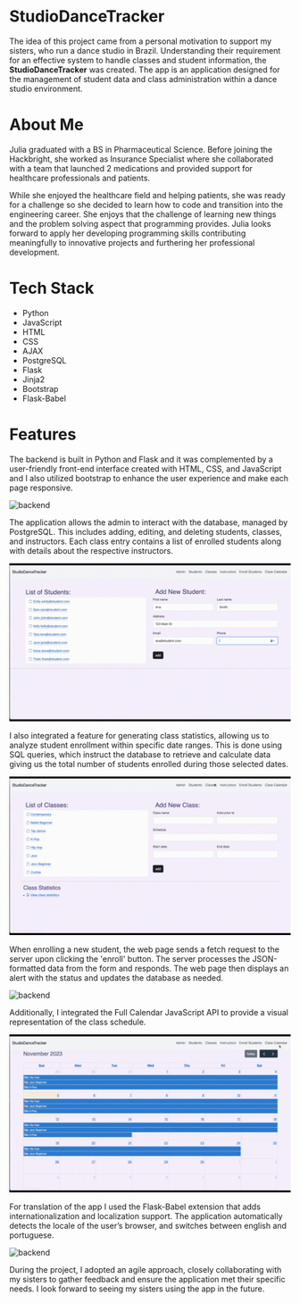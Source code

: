 #  StudioDanceTracker

The idea of this project came from a personal motivation to support my sisters, who run a dance studio in Brazil. Understanding their requirement for an effective system to handle classes and student information, the **StudioDanceTracker** was created. The app is an application designed for the management of student data and class administration within a dance studio environment.


# About Me
Julia graduated with a BS in Pharmaceutical Science. Before joining the Hackbright, she worked as Insurance Specialist where she collaborated with a team that launched 2 medications and provided support for healthcare professionals and patients. 

While she enjoyed the healthcare field and helping patients, she was ready for a challenge so she decided to learn how to code and transition into the engineering career. She enjoys that the challenge of learning new things and the problem solving aspect that programming provides. Julia looks forward to apply her developing programming skills contributing meaningfully to innovative projects and furthering her professional development.

# Tech Stack

* Python 
* JavaScript 
* HTML 
* CSS 
* AJAX 
* PostgreSQL 
* Flask 
* Jinja2 
* Bootstrap 
* Flask-Babel

# Features


The backend is built in Python and Flask and it was complemented by a user-friendly front-end interface created with HTML, CSS, and JavaScript and I also utilized bootstrap to enhance the user experience and make each page responsive.

![backend](static/images/backend.gif) 


The application allows the admin to interact with the database, managed by PostgreSQL. This includes adding, editing, and deleting students, classes, and instructors. Each class entry contains a list of enrolled students along with details about the respective instructors.

![adding](static/images/adding.gif)


I also integrated a feature for generating class statistics, allowing us to analyze student enrollment within specific date ranges. This is done using SQL queries, which instruct the database to retrieve and calculate data giving us the total number of students enrolled during those selected dates.

![backend](static/images/stats.gif)


When enrolling a new student, the web page sends a fetch request to the server upon clicking the 'enroll' button. The server processes the JSON-formatted data from the form and responds. The web page then displays an alert with the status and updates the database as needed.

![backend](static/images/enroll.gif)


Additionally, I integrated the Full Calendar JavaScript API to provide a visual representation of the class schedule.

![backend](static/images/calendar.gif)


For translation of the app I used the Flask-Babel extension that adds internationalization and localization support. The application automatically detects the locale of the user’s browser, and switches between english and portuguese.

![backend](static/images/portuguese.gif)


During the project, I adopted an agile approach, closely collaborating with my sisters to gather feedback and ensure the application met their specific needs. I look forward to seeing my sisters using the app in the future.